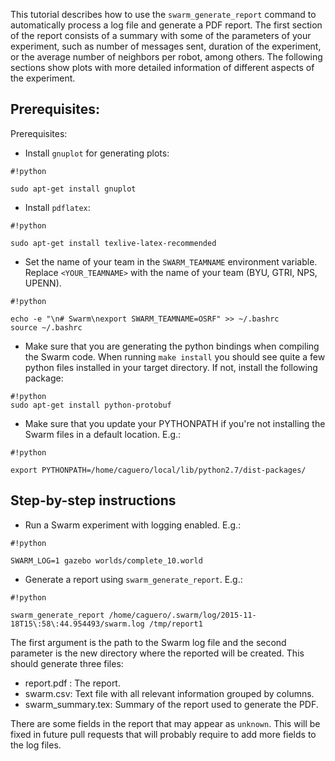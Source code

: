 This tutorial describes how to use the `swarm_generate_report` command to automatically process a log file and generate a PDF report. The first section of the report consists of a summary with some of the parameters of your experiment, such as number of messages sent, duration of the experiment, or the average number of neighbors per robot, among others. The following sections show plots with more detailed information of different aspects of the experiment.

## Prerequisites:

Prerequisites:

* Install `gnuplot` for generating plots:

```
#!python

sudo apt-get install gnuplot
```

* Install `pdflatex`:

```
#!python

sudo apt-get install texlive-latex-recommended
```

* Set the name of your team in the `SWARM_TEAMNAME` environment variable. Replace `<YOUR_TEAMNAME>` with the name of your team (BYU, GTRI, NPS, UPENN).

```
#!python

echo -e "\n# Swarm\nexport SWARM_TEAMNAME=OSRF" >> ~/.bashrc
source ~/.bashrc
```


* Make sure that you are generating the python bindings when compiling the Swarm code. When running `make install` you should see quite a few python files installed in your target directory. If not, install the following package:

```
#!python
sudo apt-get install python-protobuf
```

* Make sure that you update your PYTHONPATH if you're not installing the Swarm files in a default location. E.g.:
 
``` 
#!python
 
export PYTHONPATH=/home/caguero/local/lib/python2.7/dist-packages/
```

## Step-by-step instructions


* Run a Swarm experiment with logging enabled. E.g.:

```
#!python

SWARM_LOG=1 gazebo worlds/complete_10.world
```

* Generate a report using `swarm_generate_report`. E.g.:

```
#!python

swarm_generate_report /home/caguero/.swarm/log/2015-11-18T15\:58\:44.954493/swarm.log /tmp/report1
```

The first argument is the path to the Swarm log file and the second parameter is the new directory where the reported will be created. This should generate three files:

* report.pdf : The report.
* swarm.csv: Text file with all relevant information grouped by columns.
* swarm_summary.tex: Summary of the report used to generate the PDF.

There are some fields in the report that may appear as `unknown`. This will be fixed in future pull requests that will probably require to add more fields to the log files.